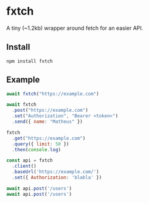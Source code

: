# fxtch
A tiny (~1.2kb) wrapper around fetch for an easier API.

## Install

`npm install fxtch`

## Example

```javascript
await fxtch("https://example.com")

await fxtch
  .post("https://example.com")
  .set("Authorization", "Bearer <token>")  
  .send({ name: "Matheus" })

fxtch
  .get("https://example.com")
  .query({ limit: 50 })
  .then(console.log)

const api = fxtch
  .client()
  .baseUrl('https://example.com/')
  .set({ Authorization: 'blabla' })

await api.post('/users')
await api.post('/users')
```  

